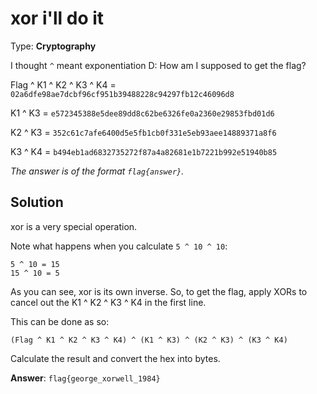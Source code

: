 # xor i'll do it

Type: **Cryptography**

I thought `^` meant exponentiation D:
How am I supposed to get the flag?

Flag ^ K1 ^ K2 ^ K3 ^ K4 = `02a6dfe98ae7dcbf96cf951b39488228c94297fb12c46096d8`

K1 ^ K3 = `e572345388e5dee89dd8c62be6326fe0a2360e29853fbd01d6`

K2 ^ K3 = `352c61c7afe6400d5e5fb1cb0f331e5eb93aee14889371a8f6`

K3 ^ K4 = `b494eb1ad6832735272f87a4a82681e1b7221b992e51940b85`

*The answer is of the format `flag{answer}`.*

## Solution

xor is a very special operation.

Note what happens when you calculate `5 ^ 10 ^ 10`:

```
5 ^ 10 = 15
15 ^ 10 = 5
```

As you can see, xor is its own inverse.
So, to get the flag, apply XORs to cancel out the K1 ^ K2 ^ K3 ^ K4 in the first line.

This can be done as so:

```
(Flag ^ K1 ^ K2 ^ K3 ^ K4) ^ (K1 ^ K3) ^ (K2 ^ K3) ^ (K3 ^ K4)
```

Calculate the result and convert the hex into bytes.

**Answer**: `flag{george_xorwell_1984}`
